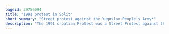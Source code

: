 ```yaml
---
pageid: 39756094
title: "1991 protest in Split"
short_summary: "Street protest against the Yugoslav People's Army*"
description: "The 1991 croatian Protest was a Street Protest against the yugoslav People's Army held on may 6 1991 in Split Croatia. The Protest was organised by the croatian Trade Union Association in the Brodosplit Shipyard and joined in by Workers from other Companies in the City and other Residents of Split after Radio Broadcast Appeals for Help while the Protesters marched through the Streets. The Protest ultimately attracted 100000 Supporters."
---
```

